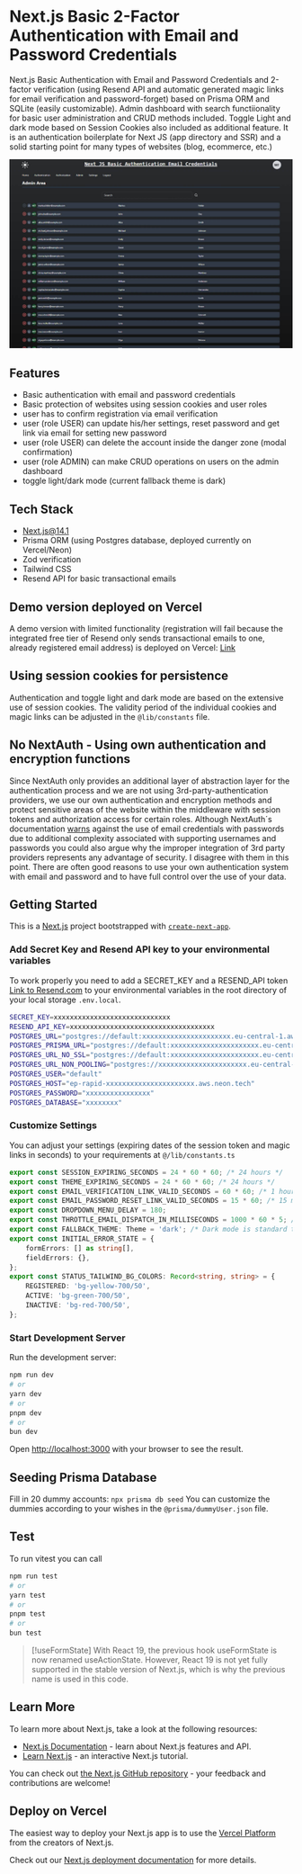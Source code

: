 # Next.js Basic 2-Factor Authentication with Email and Password Credentials

Next.js Basic Authentication with Email and Password Credentials and 2-factor verification (using Resend API and automatic generated magic links for email verification and password-forget) based on Prisma ORM and SQLite (easily customizable). Admin dashboard with search functiionality for basic user administration and CRUD methods included. Toggle Light and dark mode based on Session Cookies also included as additional feature. It is an authentication boilerplate for Next JS (app directory and SSR) and a solid starting point for many types of websites (blog, ecommerce, etc.)

![Screenshot](./public/_screenshot.jpg)

## Features

- Basic authentication with email and password credentials
- Basic protection of websites using session cookies and user roles
- user has to confirm registration via email verification
- user (role USER) can update his/her settings, reset password and get link via email for setting new password
- user (role USER) can delete the account inside the danger zone (modal confirmation)
- user (role ADMIN) can make CRUD operations on users on the admin dashboard
- toggle light/dark mode (current fallback theme is dark)

## Tech Stack

- Next.js@14.1
- Prisma ORM (using Postgres database, deployed currently on Vercel/Neon)
- Zod verification
- Tailwind CSS
- Resend API for basic transactional emails

## Demo version deployed on Vercel

A demo version with limited functionality (registration will fail because the integrated free tier of Resend only sends transactional emails to one, already registered email address) is deployed on Vercel: [Link](https://next-js-basic-authentication-email-credentials.vercel.app/)

## Using session cookies for persistence

Authentication and toggle light and dark mode are based on the extensive use of session cookies. The validity period of the individual cookies and magic links can be adjusted in the `@lib/constants` file.

## No NextAuth - Using own authentication and encryption functions

Since NextAuth only provides an additional layer of abstraction layer for the authentication process and we are not using 3rd-party-authentication providers, we use our own authentication and encryption methods and protect sensitive areas of the website within the middleware with session tokens and authorization access for certain roles. Although NextAuth´s documentation [warns](https://next-auth.js.org/providers/credentials) against the use of email credentials with passwords due to additional complexity associated with supporting usernames and passwords you could also argue why the improper integration of 3rd party providers represents any advantage of security. I disagree with them in this point. There are often good reasons to use your own authentication system with email and password and to have full control over the use of your data.

## Getting Started

This is a [Next.js](https://nextjs.org/) project bootstrapped with [`create-next-app`](https://github.com/vercel/next.js/tree/canary/packages/create-next-app).

### Add Secret Key and Resend API key to your environmental variables

To work properly you need to add a SECRET_KEY and a RESEND_API token [Link to Resend.com](https://resend.com/) to your environmental variables in the root directory of your local storage `.env.local`.

```bash
SECRET_KEY=xxxxxxxxxxxxxxxxxxxxxxxxxxxxx
RESEND_API_KEY=xxxxxxxxxxxxxxxxxxxxxxxxxxxxxxxxxxxx
POSTGRES_URL="postgres://default:xxxxxxxxxxxxxxxxxxxxxx.eu-central-1.aws.neon.tech:5432/xxxxxxxx?sslmode=require"
POSTGRES_PRISMA_URL="postgres://default:xxxxxxxxxxxxxxxxxxxxxx.eu-central-1.aws.neon.tech:5432/xxxxxxxx?sslmode=require&pgbouncer=true&connect_timeout=15"
POSTGRES_URL_NO_SSL="postgres://default:xxxxxxxxxxxxxxxxxxxxxx.eu-central-1.aws.neon.tech:5432/xxxxxxxx"
POSTGRES_URL_NON_POOLING="postgres://xxxxxxxxxxxxxxxxxxxxxx.eu-central-1.aws.neon.tech:5432/xxxxxxxx?sslmode=require"
POSTGRES_USER="default"
POSTGRES_HOST="ep-rapid-xxxxxxxxxxxxxxxxxxxxxx.aws.neon.tech"
POSTGRES_PASSWORD="xxxxxxxxxxxxxxxx"
POSTGRES_DATABASE="xxxxxxxx"
```

### Customize Settings

You can adjust your settings (expiring dates of the session token and magic links in seconds) to your requirements at `@/lib/constants.ts`

```typescript
export const SESSION_EXPIRING_SECONDS = 24 * 60 * 60; /* 24 hours */
export const THEME_EXPIRING_SECONDS = 24 * 60 * 60; /* 24 hours */
export const EMAIL_VERIFICATION_LINK_VALID_SECONDS = 60 * 60; /* 1 hour */
export const EMAIL_PASSWORD_RESET_LINK_VALID_SECONDS = 15 * 60; /* 15 minutes */
export const DROPDOWN_MENU_DELAY = 180;
export const THROTTLE_EMAIL_DISPATCH_IN_MILLISECONDS = 1000 * 60 * 5; /* only 1 email can be sent every 5 minutes */
export const FALLBACK_THEME: Theme = 'dark'; /* Dark mode is standard theme*/
export const INITIAL_ERROR_STATE = {
	formErrors: [] as string[],
	fieldErrors: {},
};
export const STATUS_TAILWIND_BG_COLORS: Record<string, string> = {
	REGISTERED: 'bg-yellow-700/50',
	ACTIVE: 'bg-green-700/50',
	INACTIVE: 'bg-red-700/50',
};
```

### Start Development Server

Run the development server:

```bash
npm run dev
# or
yarn dev
# or
pnpm dev
# or
bun dev
```

Open [http://localhost:3000](http://localhost:3000) with your browser to see the result.

## Seeding Prisma Database

Fill in 20 dummy accounts: `npx prisma db seed`
You can customize the dummies according to your wishes in the `@prisma/dummyUser.json` file.

## Test

To run vitest you can call

```bash
npm run test
# or
yarn test
# or
pnpm test
# or
bun test

```

> [!useFormState]
> With React 19, the previous hook useFormState is now renamed useActionState. However, React 19 is not yet fully supported in the stable version of Next.js, which is why the previous name is used in this code.

## Learn More

To learn more about Next.js, take a look at the following resources:

- [Next.js Documentation](https://nextjs.org/docs) - learn about Next.js features and API.
- [Learn Next.js](https://nextjs.org/learn) - an interactive Next.js tutorial.

You can check out [the Next.js GitHub repository](https://github.com/vercel/next.js/) - your feedback and contributions are welcome!

## Deploy on Vercel

The easiest way to deploy your Next.js app is to use the [Vercel Platform](https://vercel.com/new?utm_medium=default-template&filter=next.js&utm_source=create-next-app&utm_campaign=create-next-app-readme) from the creators of Next.js.

Check out our [Next.js deployment documentation](https://nextjs.org/docs/deployment) for more details.
